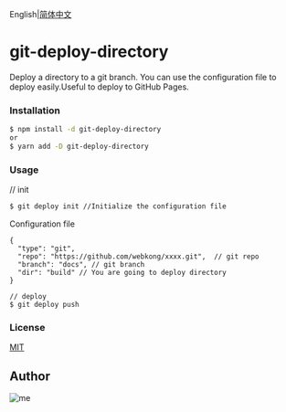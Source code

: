 English|[简体中文](./README_zh.md)

# git-deploy-directory

Deploy a directory to a git branch. You can use the configuration file to deploy easily.Useful to deploy to GitHub Pages.


### Installation

``` bash
$ npm install -d git-deploy-directory
or 
$ yarn add -D git-deploy-directory
```

### Usage
// init 
``` bash
$ git deploy init //Initialize the configuration file
```
Configuration file
```
{
  "type": "git",
  "repo": "https://github.com/webkong/xxxx.git",  // git repo
  "branch": "docs", // git branch 
  "dir": "build" // You are going to deploy directory
}
```

```
// deploy
$ git deploy push
```

### License

[MIT](http://opensource.org/licenses/MIT)


## Author

![me](https://s.gravatar.com/avatar/1fe24100ab2109076fd777d1ad0a28c5?s=100)
